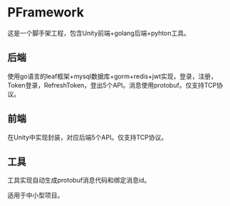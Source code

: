 # PFramework
这是一个脚手架工程，包含Unity前端+golang后端+pyhton工具。
## 后端
使用go语言的leaf框架+mysql数据库+gorm+redis+jwt实现，登录，注册，Token登录，RefreshToken，登出5个API。消息使用protobuf。仅支持TCP协议。
## 前端
在Unity中实现封装，对应后端5个API。仅支持TCP协议。
## 工具
工具实现自动生成protobuf消息代码和绑定消息id。


适用于中小型项目。

